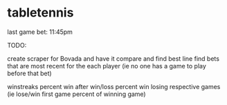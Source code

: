 # tabletennis

last game bet: 11:45pm 


TODO:

create scraper for Bovada and have it compare and find best line
find bets that are most recent for the each player (ie no one has a game to play before that bet)

winstreaks
percent win after win/loss
percent win losing respective games (ie lose/win first game percent of winning game)
 
